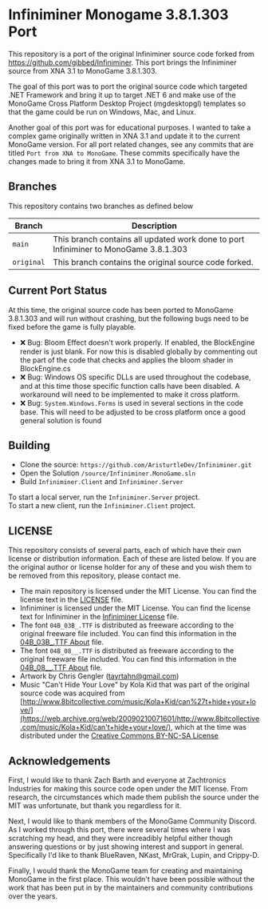 # Infiniminer Monogame 3.8.1.303 Port
This repository is a port of the original Infiniminer source code forked from https://github.com/gibbed/Infiniminer.  This port brings the Infiniminer source from XNA 3.1 to MonoGame 3.8.1.303.  

The goal of this port was to port the original source code which targeted .NET Framework and bring it up to target .NET 6 and make use of the MonoGame Cross Platform Desktop Project (mgdesktopgl) templates so that the game could be run on Windows, Mac, and Linux.

Another goal of this port was for educational purposes.  I wanted to take a complex game originally written in XNA 3.1 and update it to the current MonoGame version.  For all port related changes, see any commits that are titled `Port from XNA to MonoGame`.  These commits specifically have the changes made to bring it from XNA 3.1 to MonoGame.

## Branches
This repository contains two branches as defined below

| Branch | Description |
|---|---|
| `main` | This branch contains all updated work done to port Infiniminer to MonoGame 3.8.1.303 |
| `original` | This branch contains the original source code forked. |

## Current Port Status
At this time, the original source code has been ported to MonoGame 3.8.1.303 and will run without crashing, but the following bugs need to be fixed before the game is fully playable.
- ❌ Bug: Bloom Effect doesn't work properly. If enabled, the BlockEngine render is just blank.  For now this is disabled globally by commenting out the part of the code that checks and applies the bloom shader in BlockEngine.cs
- ❌ Bug: Windows OS specific DLLs are used throughout the codebase, and at this time those specific function calls have been disabled.  A workaround will need to be implemented to make it cross platform.
- ❌ Bug: `System.Windows.Forms` is used in several sections in the code base.  This will need to be adjusted to be cross platform once a good general solution is found

## Building
- Clone the source: `https://github.com/AristurtleDev/Infiniminer.git`
- Open the Solution `/source/Infiniminer.MonoGame.sln`
- Build `Infiniminer.Client` and `Infiniminer.Server`

To start a local server, run the `Infiniminer.Server` project.  
To start a new client, run the `Infiniminer.Client` project.

## LICENSE
This repository consists of several parts, each of which have their own license or distribution information.  Each of these are listed below.  If you are the original author or license holder for any of these and you wish them to be removed from this repository, please contact me.

- The main repository is licensed under the MIT License.  You can find the license text in the [LICENSE](./LICENSE) file.
- Infiniminer is licensed under the MIT License.  You can find the license text for Infiniminer in the [Infiniminer License](./source/Infiniminer/LICENSE) file.
- The font `04B_03B_.TTF` is distributed as freeware according to the original freeware file included.  You can find this information in the [04B_03B_.TTF About](./source/Infiniminer/Infiniminer.Client/Content/04b_03b/about.gif) file.
- The font `04B_08__.TTF` is distributed as freeware according to the original freeware file included.  You can find this information in the [04B_08__.TTF About](./source/Infiniminer/Infiniminer.Client/Content/04b_08/about.gif) file.
- Artwork by Chris Gengler (tayrtahn@gmail.com)
- Music "Can't Hide Your Love" by Kola Kid that was part of the original source code was acquired from [http://www.8bitcollective.com/music/Kola+Kid/can%27t+hide+your+love/](https://web.archive.org/web/20090210071601/http://www.8bitcollective.com/music/Kola+Kid/can't+hide+your+love/), which at the time was distributed under the [Creative Commons BY-NC-SA License](https://creativecommons.org/licenses/by-nc-sa/2.5/)


## Acknowledgements
First, I would like to thank Zach Barth and everyone at Zachtronics Industries for making this source code open under the MIT license.  From research, the circumstances which made them publish the source under the MIT was unfortunate, but thank you regardless for it.

Next, I would like to thank members of the MonoGame Community Discord.  As I worked through this port, there were several times where I was scratching my head, and they were increadibly helpful either though answering questions or by just showing interest and support in general.  Specifically I'd like to thank BlueRaven, NKast, MrGrak, Lupin, and Crippy-D.

Finally, I would thank the MonoGame team for creating and maintaining MonoGame in the first place.  This wouldn't have been possible without the work that has been put in by the maintainers and community contributions over the years.  